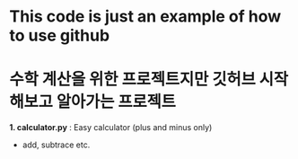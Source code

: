 # This code is just an example of how to use github
# 수학 계산을 위한 프로젝트지만 깃허브 시작해보고 알아가는 프로젝트
**1. calculator.py** : Easy calculator (plus and minus only)
- add, subtrace etc.
